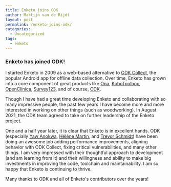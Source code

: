 ```yaml
---
title: Enketo joins ODK
author: Martijn van de Rijdt
layout: post
permalink: /enketo-joins-odk/
categories:
  - Uncategorized
tags:
  - enketo
---
```


### Enketo has joined ODK!

I started Enketo in 2009 as a web-based alternative to [ODK Collect](https://docs.getodk.org/collect-intro), the popular Android app for offline data collection. Over time, Enketo has grown into a core component of great products like [Ona](https://ona.io), [KoboToolbox](https://ona.io), [OpenClinica](https://openclinica.com), [Survey123](https://survey123.arcgis.com), and of course, [ODK](https://getodk.org).

Though I have had a great time developing Enketo and collaborating with so many impressive people, the past few years I have become more and more interested in working on other things (such as woodworking). In August 2021, the ODK team agreed to take on further leadership of the Enketo project. 

One and a half year later, it is clear that Enketo is in excellent hands. ODK (especially [Yaw Anokwa](https://www.linkedin.com/in/yanokwa), [Hélène Martin](https://forum.getodk.org/u/ln/summary), and [Trevor Schmidt](https://github.com/eyelidlessness)) have been doing an awesome job adding performance improvements, aligning behavior with ODK Collect, fixing critical vulnerabilities, and many other things. I am very impressed with their thoughtful approach to development (and am learning from it) and their willingness and ability to make big investments in improving the code, toolchain and maintainability. I am so happy that Enketo is continuing to thrive.

Many thanks to ODK and all of Enketo's contributors over the years!